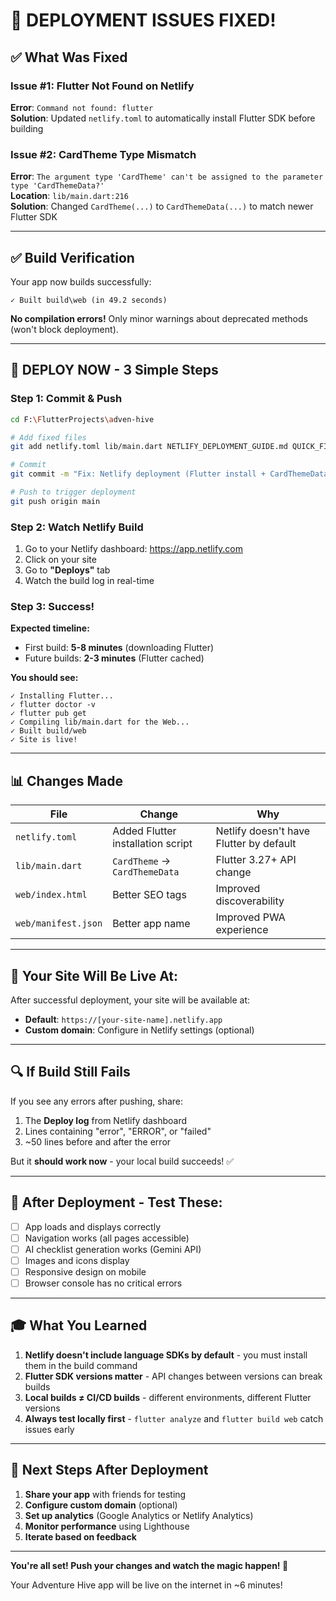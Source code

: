 # 🎉 DEPLOYMENT ISSUES FIXED!

## ✅ What Was Fixed

### Issue #1: Flutter Not Found on Netlify
**Error**: `Command not found: flutter`  
**Solution**: Updated `netlify.toml` to automatically install Flutter SDK before building

### Issue #2: CardTheme Type Mismatch  
**Error**: `The argument type 'CardTheme' can't be assigned to the parameter type 'CardThemeData?'`  
**Location**: `lib/main.dart:216`  
**Solution**: Changed `CardTheme(...)` to `CardThemeData(...)` to match newer Flutter SDK

---

## ✅ Build Verification

Your app now builds successfully:
```
✓ Built build\web (in 49.2 seconds)
```

**No compilation errors!** Only minor warnings about deprecated methods (won't block deployment).

---

## 🚀 DEPLOY NOW - 3 Simple Steps

### Step 1: Commit & Push
```bash
cd F:\FlutterProjects\adven-hive

# Add fixed files
git add netlify.toml lib/main.dart NETLIFY_DEPLOYMENT_GUIDE.md QUICK_FIX_SUMMARY.md DEPLOYMENT_SUCCESS.md

# Commit
git commit -m "Fix: Netlify deployment (Flutter install + CardThemeData fix)"

# Push to trigger deployment
git push origin main
```

### Step 2: Watch Netlify Build
1. Go to your Netlify dashboard: https://app.netlify.com
2. Click on your site
3. Go to **"Deploys"** tab
4. Watch the build log in real-time

### Step 3: Success!
**Expected timeline:**
- First build: **5-8 minutes** (downloading Flutter)
- Future builds: **2-3 minutes** (Flutter cached)

**You should see:**
```
✓ Installing Flutter...
✓ flutter doctor -v
✓ flutter pub get
✓ Compiling lib/main.dart for the Web...
✓ Built build/web
✓ Site is live!
```

---

## 📊 Changes Made

| File | Change | Why |
|------|--------|-----|
| `netlify.toml` | Added Flutter installation script | Netlify doesn't have Flutter by default |
| `lib/main.dart` | `CardTheme` → `CardThemeData` | Flutter 3.27+ API change |
| `web/index.html` | Better SEO tags | Improved discoverability |
| `web/manifest.json` | Better app name | Improved PWA experience |

---

## 🎯 Your Site Will Be Live At:

After successful deployment, your site will be available at:
- **Default**: `https://[your-site-name].netlify.app`
- **Custom domain**: Configure in Netlify settings (optional)

---

## 🔍 If Build Still Fails

If you see any errors after pushing, share:
1. The **Deploy log** from Netlify dashboard
2. Lines containing "error", "ERROR", or "failed"
3. ~50 lines before and after the error

But it **should work now** - your local build succeeds! ✅

---

## 📱 After Deployment - Test These:

- [ ] App loads and displays correctly
- [ ] Navigation works (all pages accessible)
- [ ] AI checklist generation works (Gemini API)
- [ ] Images and icons display
- [ ] Responsive design on mobile
- [ ] Browser console has no critical errors

---

## 🎓 What You Learned

1. **Netlify doesn't include language SDKs by default** - you must install them in the build command
2. **Flutter SDK versions matter** - API changes between versions can break builds
3. **Local builds ≠ CI/CD builds** - different environments, different Flutter versions
4. **Always test locally first** - `flutter analyze` and `flutter build web` catch issues early

---

## 🚀 Next Steps After Deployment

1. **Share your app** with friends for testing
2. **Configure custom domain** (optional)
3. **Set up analytics** (Google Analytics or Netlify Analytics)
4. **Monitor performance** using Lighthouse
5. **Iterate based on feedback**

---

**You're all set! Push your changes and watch the magic happen! 🎉**

Your Adventure Hive app will be live on the internet in ~6 minutes!

